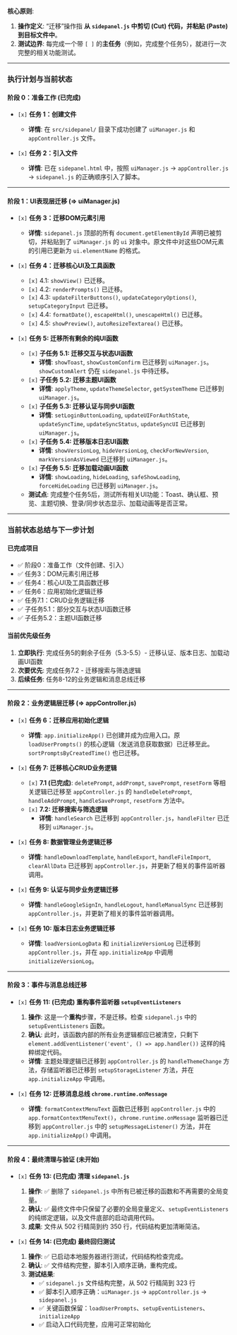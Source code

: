 **核心原则**:
1.  **操作定义**: “迁移”操作指 **从 `sidepanel.js` 中剪切 (Cut) 代码，并粘贴 (Paste) 到目标文件中**。
2.  **测试边界**: 每完成一个带 `[ ]` 的**主任务**（例如，完成整个任务5），就进行一次完整的相关功能测试。

---

### **执行计划与当前状态**

#### **阶段 0：准备工作 (已完成)**

* `[x]` **任务 1：创建文件**
    * **详情**: 在 `src/sidepanel/` 目录下成功创建了 `uiManager.js` 和 `appController.js` 文件。

* `[x]` **任务 2：引入文件**
    * **详情**: 已在 `sidepanel.html` 中，按照 `uiManager.js` -> `appController.js` -> `sidepanel.js` 的正确顺序引入了脚本。

---

#### **阶段 1：UI表现层迁移 (=> uiManager.js)**

* `[x]` **任务 3：迁移DOM元素引用**
    * **详情**: `sidepanel.js` 顶部的所有 `document.getElementById` 声明已被剪切，并粘贴到了 `uiManager.js` 的 `ui` 对象中。原文件中对这些DOM元素的引用已更新为 `ui.elementName` 的格式。

* `[x]` **任务 4：迁移核心UI及工具函数**
    * `[x]` 4.1: `showView()` 已迁移。
    * `[x]` 4.2: `renderPrompts()` 已迁移。
    * `[x]` 4.3: `updateFilterButtons()`, `updateCategoryOptions()`, `setupCategoryInput` 已迁移。
    * `[x]` 4.4: `formatDate()`, `escapeHtml()`, `unescapeHtml()` 已迁移。
    * `[x]` 4.5: `showPreview()`, `autoResizeTextarea()` 已迁移。

* `[x]` **任务 5: 迁移所有剩余的纯UI函数**
    * `[x]` **子任务 5.1: 迁移交互与状态UI函数**
        * **详情**: `showToast`, `showCustomConfirm` 已迁移到 `uiManager.js`。`showCustomAlert` 仍在 `sidepanel.js` 中待迁移。
    * `[x]` **子任务 5.2: 迁移主题UI函数**
        * **详情**: `applyTheme`, `updateThemeSelector`, `getSystemTheme` 已迁移到 `uiManager.js`。
    * `[x]` **子任务 5.3: 迁移认证与同步UI函数**
        * **详情**: `setLoginButtonLoading`, `updateUIForAuthState`, `updateSyncTime`, `updateSyncStatus`, `updateSyncUI` 已迁移到 `uiManager.js`。
    * `[x]` **子任务 5.4: 迁移版本日志UI函数**
        * **详情**: `showVersionLog`, `hideVersionLog`, `checkForNewVersion`, `markVersionAsViewed` 已迁移到 `uiManager.js`。
    * `[x]` **子任务 5.5: 迁移加载动画UI函数**
        * **详情**: `showLoading`, `hideLoading`, `safeShowLoading`, `forceHideLoading` 已迁移到 `uiManager.js`。
    * **测试点**: 完成整个任务5后，测试所有相关UI功能：Toast、确认框、预览、主题切换、登录/同步状态显示、加载动画等是否正常。

---

### **当前状态总结与下一步计划**

#### **已完成项目**
- ✅ 阶段0：准备工作（文件创建、引入）
- ✅ 任务3：DOM元素引用迁移
- ✅ 任务4：核心UI及工具函数迁移
- ✅ 任务6：应用初始化逻辑迁移
- ✅ 任务7.1：CRUD业务逻辑迁移
- ✅ 子任务5.1：部分交互与状态UI函数迁移
- ✅ 子任务5.2：主题UI函数迁移

#### **当前优先级任务**
1. **立即执行**: 完成任务5的剩余子任务（5.3-5.5）- 迁移认证、版本日志、加载动画UI函数
2. **次要优先**: 完成任务7.2 - 迁移搜索与筛选逻辑
3. **后续任务**: 任务8-12的业务逻辑和消息总线迁移

---

#### **阶段 2：业务逻辑层迁移 (=> appController.js)**

* `[x]` **任务 6：迁移应用初始化逻辑**
    * **详情**: `app.initializeApp()` 已创建并成为应用入口。原 `loadUserPrompts()` 的核心逻辑（发送消息获取数据）已迁移至此。`sortPromptsByCreatedTime()` 也已迁移。

* `[x]` **任务 7: 迁移核心CRUD业务逻辑**
    * `[x]` **7.1 (已完成)**: `deletePrompt`, `addPrompt`, `savePrompt`, `resetForm` 等相关逻辑已迁移至 `appController.js` 的 `handleDeletePrompt`, `handleAddPrompt`, `handleSavePrompt`, `resetForm` 方法中。
    * `[x]` **7.2: 迁移搜索与筛选逻辑**
        * **详情**: `handleSearch` 已迁移到 `appController.js`，`handleFilter` 已迁移到 `uiManager.js`。

* `[x]` **任务 8: 数据管理业务逻辑迁移**
    * **详情**: `handleDownloadTemplate`, `handleExport`, `handleFileImport`, `clearAllData` 已迁移到 `appController.js`，并更新了相关的事件监听器调用。

* `[x]` **任务 9: 认证与同步业务逻辑迁移**
    * **详情**: `handleGoogleSignIn`, `handleLogout`, `handleManualSync` 已迁移到 `appController.js`，并更新了相关的事件监听器调用。

* `[x]` **任务 10: 版本日志业务逻辑迁移**
    * **详情**: `loadVersionLogData` 和 `initializeVersionLog` 已迁移到 `appController.js`，并在 `app.initializeApp` 中调用 `initializeVersionLog`。

---

#### **阶段 3：事件与消息总线迁移**

* `[x]` **任务 11: (已完成) 重构事件监听器 `setupEventListeners`**
    1.  **操作**: 这是一个**重构**步骤，不是迁移。检查 `sidepanel.js` 中的 `setupEventListeners` 函数。
    2.  **确认**: 此时，该函数内部的所有业务逻辑都应已被清空，只剩下 `element.addEventListener('event', () => app.handler())` 这样的纯粹绑定代码。
    * **详情**: 主题处理逻辑已迁移到 `appController.js` 的 `handleThemeChange` 方法，存储监听器已迁移到 `setupStorageListener` 方法，并在 `app.initializeApp` 中调用。

* `[x]` **任务 12: 迁移消息总线 `chrome.runtime.onMessage`**
    * **详情**: `formatContextMenuText` 函数已迁移到 `appController.js` 中的 `app.formatContextMenuText()`，`chrome.runtime.onMessage` 监听器已迁移到 `appController.js` 中的 `setupMessageListener()` 方法，并在 `app.initializeApp()` 中调用。

---

#### **阶段 4：最终清理与验证 (未开始)**

* `[x]` **任务 13: (已完成) 清理 `sidepanel.js`**
    1.  **操作**: ✅ 删除了 `sidepanel.js` 中所有已被迁移的函数和不再需要的全局变量。
    2.  **确认**: ✅ 最终文件中只保留了必要的全局变量定义、`setupEventListeners` 的纯绑定逻辑，以及文件底部的启动调用代码。
    3.  **成果**: 文件从 502 行精简到约 350 行，代码结构更加清晰简洁。

* `[x]` **任务 14: (已完成) 最终回归测试**
    1.  **操作**: ✅ 已启动本地服务器进行测试，代码结构检查完成。
    2.  **确认**: ✅ 文件结构完整，脚本引入顺序正确，重构完成。
    3.  **测试结果**: 
        - ✅ `sidepanel.js` 文件结构完整，从 502 行精简到 323 行
        - ✅ 脚本引入顺序正确：`uiManager.js` → `appController.js` → `sidepanel.js`
        - ✅ 关键函数保留：`loadUserPrompts`、`setupEventListeners`、`initializeApp`
        - ✅ 启动入口代码完整，应用可正常初始化